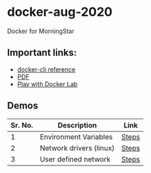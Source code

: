 # docker-aug-2020
Docker for MorningStar

## Important links:

- [docker-cli reference](https://docs.docker.com/engine/reference/commandline/docker/)
- [PDF](./docker-introduction.pdf)
- [Play with Docker Lab](https://labs.play-with-docker.com/)

## Demos

Sr. No. | Description | Link
--------|-------------|------
1 | Environment Variables | [Steps](./docker-envs.md)
2 | Network drivers (linux) | [Steps](./container-network.md)
3 | User defined network | [Steps](./user-define-network-linux.md)